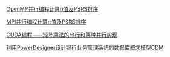 [OpenMP并行编程计算π值及PSRS排序](<c>)

[MPI并行编程计算π值及PSRS排序](<https://blog.csdn.net/rectsuly/article/details/70307580>)

[CUDA编程——矩阵乘法的串行和两种并行实现](<https://blog.csdn.net/rectsuly/article/details/72231349>)

[利用PowerDesigner设计银行业务管理系统的数据库概念模型CDM](<https://blog.csdn.net/rectsuly/article/details/72522817>)






